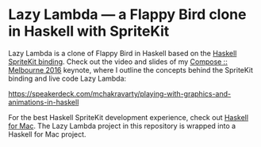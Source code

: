 # Lazy Lambda — a Flappy Bird clone in Haskell with SpriteKit

Lazy Lambda is a clone of Flappy Bird in Haskell based on the [Haskell SpriteKit binding](https://github.com/mchakravarty/HaskellSpriteKit). Check out the video and slides of my [Compose :: Melbourne 2016](http://www.composeconference.org/2016-melbourne/day-one-program/) keynote, where I outline the concepts behind the SpriteKit binding and live code Lazy Lambda:

  https://speakerdeck.com/mchakravarty/playing-with-graphics-and-animations-in-haskell
  
For the best Haskell SpriteKit development experience, check out [Haskell for Mac](http://haskellformac.com). The Lazy Lambda project in this repository is wrapped into a Haskell for Mac project.
